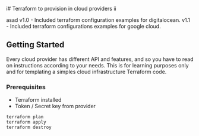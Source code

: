 i# Terraform to provision in cloud providers
ii

asad
v1.0 - Included terraform configuration examples for digitalocean.
v1.1 - Included terraform configurations examples for google cloud.

## Getting Started

Every cloud provider has different API and features, and so you have to read on instructions according to your needs.
This is for learning purposes only and for templating a simples cloud infrastructure Terraform code.

### Prerequisites

* Terraform installed
* Token / Secret key from provider

```
terraform plan
terraform apply
terraform destroy
```
